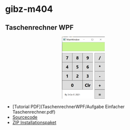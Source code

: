 # gibz-m404

## Taschenrechner WPF

<p align="center">
<img src=".assets/screenshot-taschenrechner.png" height="200px" />
</p>


* [Tutorial PDF](TaschenrechnerWPF/Aufgabe Einfacher Taschenrechner.pdf)
* [Sourcecode](TaschenrechnerWPF/)
* [ZIP Installationspaket](https://github.com/3n3a/gibz-m404/releases/download/wpf-v1/TaschenrecnerWPF-v1.zip)

